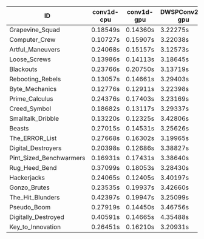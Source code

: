 |ID|conv1d-cpu|conv1d-gpu|DWSPConv2D-gpu|gemm-gpu|avg|
|-|-|-|-|-|-|
|Grapevine_Squad|0.18549s|0.14360s|3.22275s|1.85238s|1.35105s|
|Computer_Crew|0.10727s|0.15907s|3.22038s|1.91987s|1.35165s|
|Artful_Maneuvers|0.24068s|0.15157s|3.12573s|1.89520s|1.35329s|
|Loose_Screws|0.13986s|0.14113s|3.18645s|1.95024s|1.35442s|
|Blackouts|0.23766s|0.20750s|3.13719s|1.92995s|1.37807s|
|Rebooting_Rebels|0.13057s|0.14661s|3.29403s|1.96695s|1.38454s|
|Byte_Mechanics|0.12776s|0.12911s|3.22398s|2.09160s|1.39311s|
|Prime_Calculus|0.24376s|0.17403s|3.23169s|1.97051s|1.40500s|
|Creed_Symbol|0.18682s|0.13117s|3.29337s|2.03294s|1.41108s|
|Smalltalk_Dribble|0.13220s|0.12325s|3.42806s|1.97678s|1.41507s|
|Beasts|0.27015s|0.14531s|3.25626s|2.10154s|1.44332s|
|The_ERROR_List|0.27668s|0.16302s|3.19965s|2.18858s|1.45698s|
|Digital_Destroyers|0.20398s|0.12686s|3.38827s|2.12694s|1.46151s|
|Pint_Sized_Benchwarmers|0.16931s|0.17431s|3.38640s|2.12466s|1.46367s|
|Rug_Heed_Bend|0.37099s|0.18053s|3.28430s|2.05055s|1.47159s|
|Hackerjacks|0.24065s|0.12405s|3.40197s|2.12486s|1.47288s|
|Gonzo_Brutes|0.23535s|0.19937s|3.42660s|2.08417s|1.48637s|
|The_Hit_Blunders|0.42397s|0.19947s|3.25099s|2.10137s|1.49395s|
|Pseudo_Boom|0.27919s|0.14450s|3.46756s|2.13466s|1.50648s|
|Digitally_Destroyed|0.40591s|0.14665s|4.35488s|2.72566s|1.90828s|
|Key_to_Innovation|0.26451s|0.16210s|3.20931s|infs|infs|
